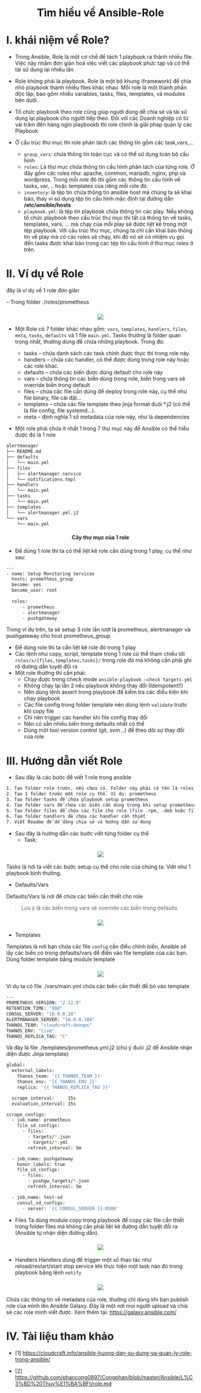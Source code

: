 <h1 align="center">Tìm hiểu về Ansible-Role</h1>

# I. khái niệm về Role?
- Trong Ansible, Role là một cơ chế để tách 1 playbook ra thành nhiều file. Việc này nhằm đơn giản hoá việc viết các playbook phức tạp và có thể tái sử dụng lại nhiều lần

- Role không phải là playbook. Role là một bộ khung (framework) để chia nhỏ playbook thành nhiều files khác nhau. Mỗi role là một thành phần độc lập, bao gồm nhiều variables, tasks, files, templates, và modules bên dưới.

- Tổ chức playbook theo role cũng giúp người dùng dễ chia sẻ và tái sử dụng lại playbook cho người tiếp theo. Đối với các Doanh nghiệp có từ vài trăm đến hàng ngìn playbookb thì role chính là giải pháp quản lý các Playbook

- Ở cấu trúc thư mục thì role phân tách các thông tin gồm các task,vars,...
  - `group_vars`: chứa thông tin toàn cục và có thể sử dụng toàn bộ cấu hình
  - `roles`: Là thư mục chứa thông tin cấu hình phân tách của từng role. Ở đây gồm các roles như: apache, common, mariadb, nginx, php và wordpress. Trong mỗi role đó thì gồm các thông tin cấu hình về tasks, var, .. hoặc templates của riêng mỗi role đó.
  - `inventory`: là tệp tin chứa thông tin ansible host mà chúng ta sẽ khai báo, thay vì sử dụng tệp tin cấu hình mặc định tại đường dẫn **/etc/ansible/hosts**
  - `playbook.yml`: là tệp tin playbook chứa thông tin các play. Nếu không tổ chức playbook theo cấu trúc thư mục thì tất cả thông tin về tasks, templates, vars, … mà chạy của mỗi play sẽ được liệt kê trong một tệp playbook. Với cấu trúc thư mục, chúng ta chỉ cần khai báo thông tin về play mà có các roles sẽ chạy, khi đó nó sẽ có nhiệm vụ gọi đến tasks được khai báo trong các tệp tin cấu hình ở thư mục roles ở trên.

# II. Ví dụ về Role

 đây là ví dụ về 1 role đơn giản 

 – Trong folder ./roles/prometheus  

<h3 align="center"><img src="../03-Images/17.png"></h3>

- Một Role có 7 folder khác nhau gồm: `vars`, `templates`, `handlers`, `files`, `meta`, `tasks`, `defaults` và  1 file `main.yml`. Tasks thường là folder quan trọng nhất, thường dùng để chứa những playbook.
Trong đó:
  - tasks – chứa danh sách các task chính được thực thi trong role này.
  - handlers – chứa các handler, có thể được dùng trong role này hoặc các role khác.
  - defaults – chứa các biến được dùng default cho role này
  - vars – chứa thông tin các biến dùng trong role, biến trong vars sẽ override biến trong default
  - files – chứa các file cần dùng để deploy trong role này, cụ thể như file binary, file cài đặt…
  - templates – chứa các file template theo jinja format đuôi *.j2 (có thể là file config, file systemd…).
  - meta – định nghĩa 1 số metadata của role này, như là dependencies



- Một role phải chứa ít nhất 1 trong 7 thư mục này để Ansible có thể hiểu được đó là 1 role

```sh
alertmanager
├── README.md
├── defaults
│   └── main.yml
├── files
│   ├── alertmanager.service
│   └── notifications.tmpl
├── handlers
│   └── main.yml
├── tasks
│   └── main.yml
├── templates
│   └── alertmanager.yml.j2
└── vars
    └── main.yml
```

<h4 align="center">Cây thư mục của 1 role</h4>


- Để dùng 1 role thì ta có thể liệt kê role cần dùng trong 1 play, cụ thể như sau:
```sh
---
- name: Setup Monitoring Services
  hosts: prometheus_group
  become: yes
  become_user: root
 
  roles:
      - prometheus
      - alertmanager
      - pushgateway
```

Trong ví dụ trên, ta sẽ setup 3 role lần lượt là prometheus, alertmanager và pushgateway cho host prometheus_group

- Để dùng role thì ta cần liệt kê role đó trong 1 play
- Các lệnh như copy, script, template trong 1 role có thể tham chiếu tới `roles/x/{files,templates,tasks}/` trong role đó mà không cần phải ghi rõ đường dẫn tuyệt đối ra
- Một role thường thì cần phải:
  - Chạy được trong check mode `ansible-playbook –check targets.yml`
  - Không chạy lại lần 2 nếu playbook không thay đổi (Idempotent!!)
  - Nên dùng lệnh assert trong playbook để kiểm tra các điều kiện khi chạy playbook
  - Các file config trong folder template nên dùng lệnh `validate` trước khi copy file
  - Chỉ nên trigger các handler khi file config thay đổi
  - Nên có sẵn nhiều biến trong defaults nhất có thể
  - Dùng một tool version control (git, svm…) để theo dõi sự thay đổi của role

# III. Hướng dẫn viết Role

- Sau đây là các bước để viết 1 role trong ansible
```sh
1. Tạo folder role trước, nếu chưa có. Folder này phải có tên là roles
2. Tạo 1 folder trước một role cụ thể. Ví dụ: prometheus
3. Tạo folder tasks để chứa playbook setup prometheus
4. Tạo folder vars để chứa các biến cần dùng trong khi setup prometheus
5. Tạo folder files để chứa các file cho role (file .rpm, .deb hoặc file binary…)
6. Tạo folder handlers để chứa các handler cần thiết
7. Viết Readme để dễ dàng chia sẻ và hướng dẫn sử dung
```


- Sau đây là hướng dẫn các bước viết từng folder cụ thể
  - Task:

<h3 align="center"><img src="../03-Images/18.png"></h3>

Tasks là nơi ta viết các bước setup cụ thể cho role của chúng ta. Viết như 1 playbook bình thường.

  - Defaults/Vars

Defaults/Vars là nơi để chứa các biến cần thiết cho role
> Lưu ý là các biến trong vars sẽ override các biến trong defaults
<h3 align="center"><img src="../03-Images/19.png"></h3>

  - Templates

Templates là nơi bạn chứa các file `config` cần điểu chỉnh biến, Ansible sẽ lấy các biến có trong defaults/vars để điền vào file template của các bạn. Dùng folder template bằng module template

<h3 align="center"><img src="../03-Images/20.png"></h3>

Ví dụ ta có file ./vars/main.yml chứa các biến cần thiết để bỏ vào template

```sh
---
PROMETHEUS_VERSION: "2.12.0"
RETENTION_TIME: "90d"
CONSUL_SERVER: "10.0.0.18"
ALERTMANAGER_SERVER: "10.0.0.180"
THANOS_TEAM: "cloudcraft-devops"
THANOS_ENV: "live"
THANOS_REPLICA_TAG: "C"
```
Và đây là file ./templates/prometheus.yml.j2 (chú ý đuôi .j2 để Ansible nhận diện được Jinja template)
```sh
global:
  external_labels:
    thanos_team: '{{ THANOS_TEAM }}'
    thanos_env: '{{ THANOS_ENV }}'
    replica: '{{ THANOS_REPLICA_TAG }}'

  scrape_interval:     15s
  evaluation_interval: 15s

scrape_configs:
  - job_name: prometheus
    file_sd_configs:
      - files:
        - targets/*.json
        - targets/*.yml
        refresh_interval: 5m

  - job_name: pushgateway
    honor_labels: true
    file_sd_configs:
      - files:
        - pushgw_targets/*.json
        refresh_interval: 5m

  - job_name: test-sd
    consul_sd_configs:
      - server: '{{ CONSUL_SERVER }}:8500'
```

  - Files
Ta dùng module copy trong playbook để copy các file cần thiết trong folder files mà không cần phải liệt kê đường dẫn tuyệt đối ra (Ansible tự nhận diện đường dẫn).

<h3 align="center"><img src="../03-Images/21.png"></h3>

  - Handlers
Handlers dùng để trigger một số thao tác như reload/restart/start stop service khi thực hiện một task nào đó trong playbook bằng lệnh `notify`

<h3 align="center"><img src="../03-Images/22.png"></h3>

Chứa các thông tin về metadata của role, thường chỉ dùng khi bạn publish role của mình lên Ansible Galaxy. Đây là một nơi mọi người upload và chia sẻ các role mình viết được. Xem thêm tại: https://galaxy.ansible.com/

# IV. Tài liệu tham khảo

- [1] https://cloudcraft.info/ansible-huong-dan-su-dung-va-quan-ly-role-trong-ansible/

- [2] https://github.com/phancong0897/Congphan/blob/master/Ansible/L%C3%BD%20Thuy%E1%BA%BFt/role.md